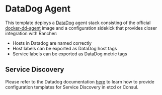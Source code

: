 # DataDog Agent

This template deploys a [DataDog](https://www.datadoghq.com/) agent stack consisting of the official [docker-dd-agent](https://www.github.com/Datadog/docker-dd-agent) image and a configuration sidekick that provides closer integration with Rancher:

* Hosts in Datadog are named correctly
* Host labels can be exported as DataDog host tags
* Service labels can be exported as DataDog metric tags

## Service Discovery
Please refer to the Datadog documentation [here](http://docs.datadoghq.com/guides/servicediscovery/) to learn how to provide configuration templates for Service Discovery in etcd or Consul.